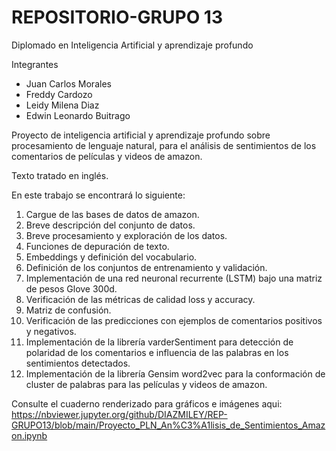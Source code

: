 # REPOSITORIO-GRUPO 13

Diplomado en Inteligencia Artificial y aprendizaje profundo

Integrantes

* Juan Carlos Morales
* Freddy Cardozo
* Leidy Milena Diaz
* Edwin Leonardo Buitrago

Proyecto de inteligencia artificial y aprendizaje profundo sobre procesamiento de lenguaje natural, para el análisis de sentimientos de los comentarios de películas y videos de amazon.

Texto tratado en inglés.

En este trabajo se encontrará lo siguiente:

1. Cargue de las bases de datos de amazon.
2. Breve descripción del conjunto de datos.
3. Breve procesamiento y exploración de los datos.
4. Funciones de depuración de texto.
5. Embeddings y definición del vocabulario.
6. Definición de los conjuntos de entrenamiento y validación.
7. Implementación de una red neuronal recurrente (LSTM) bajo una matriz de pesos Glove 300d.
8. Verificación de las métricas de calidad loss y accuracy.
9. Matriz de confusión.
10. Verificación de las predicciones con ejemplos de comentarios positivos y negativos.
11. Implementación de la librería varderSentiment para detección de polaridad de los comentarios e influencia de las palabras en los sentimientos detectados.
12. Implementación de la librería Gensim word2vec para la conformación de cluster de palabras para las películas y videos de amazon.

Consulte el cuaderno renderizado para gráficos e imágenes aqui: https://nbviewer.jupyter.org/github/DIAZMILEY/REP-GRUPO13/blob/main/Proyecto_PLN_An%C3%A1lisis_de_Sentimientos_Amazon.ipynb
